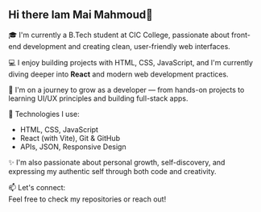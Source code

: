 ## Hi there Iam Mai Mahmoud👋

🎓 I'm currently a B.Tech student at CIC College, passionate about front-end development and creating clean, user-friendly web interfaces.

💻 I enjoy building projects with HTML, CSS, JavaScript, and I'm currently diving deeper into **React** and modern web development practices.

🌱 I'm on a journey to grow as a developer — from hands-on projects to learning UI/UX principles and building full-stack apps.

🔧 Technologies I use:
- HTML, CSS, JavaScript
- React (with Vite), Git & GitHub
- APIs, JSON, Responsive Design

✨ I'm also passionate about personal growth, self-discovery, and expressing my authentic self through both code and creativity.

📫 Let's connect:  
Feel free to check my repositories or reach out!

